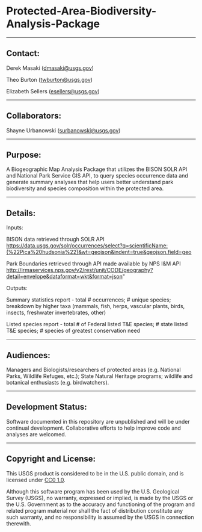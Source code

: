 # Protected-Area-Biodiversity-Analysis-Package

-----------
Contact:
-----------
Derek Masaki (dmasaki@usgs.gov)

Theo Burton (twburton@usgs.gov)

Elizabeth Sellers (esellers@usgs.gov)

-----------
Collaborators:
-----------
Shayne Urbanowski (surbanowski@usgs.gov)

-----------
Purpose:
-----------
A Biogeographic Map Analysis Package that utilizes the BISON SOLR API and National Park Service GIS API, to query species occurrence data and generate summary analyses that help users better understand park biodiversity and species composition within the protected area.  

-----------
Details:
-----------
Inputs:

BISON data retrieved through SOLR API
https://data.usgs.gov/solr/occurrences/select?q=scientificName:(%22Pica%20hudsonia%22)&wt=geojson&indent=true&geojson.field=geo

Park Boundaries retrieved through API made available by NPS I&M API
http://irmaservices.nps.gov/v2/rest/unit/CODE/geography?detail=envelope&dataformat=wkt&format=json"

Outputs:

Summary statistics report - total # occurrences; # unique species; breakdown by higher taxa (mammals, fish, herps, vascular plants, birds, insects, freshwater invertebrates, other)

Listed species report - total # of Federal listed T&E species; # state listed T&E species; # species of greatest conservation need

-----------
Audiences:
-----------
Managers and Biologists/researchers of protected areas (e.g. National Parks, Wildlife Refuges, etc.); State Natural Heritage programs; wildlife and botanical enthusiasts (e.g. birdwatchers).

-----------
Development Status:
-------------------
Software documented in this repository are unpublished and will be under continual development.  Collaborative efforts to help improve code and analyses are welcomed.

----------------------
Copyright and License:
---------------------
This USGS product is considered to be in the U.S. public domain, and is licensed under
[CC0 1.0](https://creativecommons.org/publicdomain/zero/1.0/).

Although this software program has been used by the U.S. Geological Survey (USGS), no warranty, expressed or implied,
is made by the USGS or the U.S. Government as to the accuracy and functioning of the program and related program
material nor shall the fact of distribution constitute any such warranty, and no responsibility is assumed by the
USGS in connection therewith.
